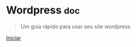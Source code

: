 <!-- _coverpage.md -->

# Wordpress <small>doc</small>

> Um guia rápido para usar seu site wordpress

[Iniciar](#introdução)

